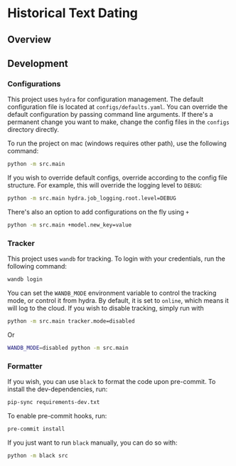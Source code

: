 # Historical Text Dating 



## Overview 


## Development 

### Configurations 
This project uses `hydra` for configuration management. The default configuration file is located at `configs/defaults.yaml`.
You can override the default configuration by passing command line arguments. 
If there's a permanent change you want to make, change the config files in the `configs` directory directly.

To run the project on mac (windows requires other path), use the following command:
```bash
python -m src.main
```

If you wish to override default configs, override according to the config file structure. For example, this will override the logging level
to `DEBUG`:

```bash
python -m src.main hydra.job_logging.root.level=DEBUG
```
There's also an option to add configurations on the fly using `+`
```bash
python -m src.main +model.new_key=value
````

### Tracker 
This project uses `wandb` for tracking.
To login with your credentials, run the following command:
```bash
wandb login
``` 
You can set the `WANDB_MODE` environment variable to control the tracking mode, or control it from hydra.
By default, it is set to `online`, which means it will log to the cloud.
If you wish to disable tracking, simply run with
```bash
python -m src.main tracker.mode=disabled
```
Or
```bash
WANDB_MODE=disabled python -m src.main
```


### Formatter 
If you wish, you can use `black` to format the code upon pre-commit. 
To install the dev-dependencies, run:
```bash
pip-sync requirements-dev.txt
```

To enable pre-commit hooks, run:
```bash
pre-commit install
```

If you just want to run `black` manually, you can do so with:
```bash
python -m black src
```

